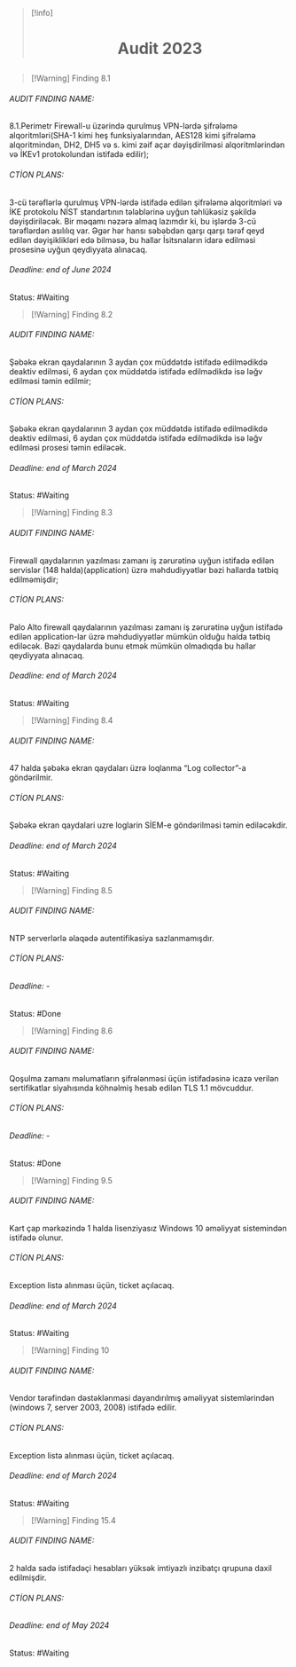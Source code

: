 >[!info]
># <p style="text-align:center;"> Audit 2023</p>
> 



>[!Warning] Finding 8.1
>
###### AUDIT FINDING NAME: 
8.1.Perimetr Firewall-u üzərində qurulmuş VPN-lərdə şifrələmə alqoritmləri(SHA-1 kimi heş funksiyalarından, AES128 kimi şifrələmə alqoritmindən, DH2, DH5 və s. kimi zəif açar dəyişdirilməsi alqoritmlərindən və İKEv1 protokolundan istifadə edilir);
###### CTİON PLANS:
3-cü tərəflərlə qurulmuş VPN-lərdə istifadə edilən şifrələmə alqoritmləri və İKE protokolu NİST standartının tələblərinə uyğun təhlükəsiz şəkildə dəyişdiriləcək. Bir məqamı nəzərə almaq lazımdır ki, bu işlərdə 3-cü tərəflərdən asılılıq var. Əgər hər hansı səbəbdən qarşı qarşı tərəf qeyd edilən dəyişiklikləri edə bilməsə, bu hallar İsitsnaların idarə edilməsi prosesinə uyğun qeydiyyata alınacaq.
###### Deadline: end of June 2024
Status: #Waiting 


>[!Warning] Finding 8.2
###### AUDIT FINDING NAME: 
Şəbəkə ekran qaydalarının 3 aydan çox müddətdə istifadə edilmədikdə deaktiv edilməsi, 6 aydan çox müddətdə istifadə edilmədikdə isə ləğv edilməsi təmin edilmir;
###### CTİON PLANS:
Şəbəkə ekran qaydalarının 3 aydan çox müddətdə istifadə edilmədikdə deaktiv edilməsi, 6 aydan çox müddətdə istifadə edilmədikdə isə ləğv edilməsi prosesi təmin ediləcək. 
###### Deadline: end of March 2024
Status: #Waiting 


>[!Warning] Finding 8.3
###### AUDIT FINDING NAME: 
Firewall qaydalarının yazılması zamanı iş zərurətinə uyğun istifadə edilən servislər (148 halda)(application) üzrə məhdudiyyətlər bəzi hallarda tətbiq edilməmişdir;
###### CTİON PLANS:
Palo Alto firewall qaydalarının yazılması zamanı iş zərurətinə uyğun istifadə edilən application-lar üzrə məhdudiyyətlər mümkün olduğu halda tətbiq ediləcək. Bəzi qaydalarda bunu etmək mümkün olmadıqda bu hallar qeydiyyata alınacaq.
###### Deadline: end of March 2024
Status: #Waiting 


>[!Warning] Finding 8.4
###### AUDIT FINDING NAME: 
47 halda şəbəkə ekran qaydaları üzrə loqlanma “Log collector”-a göndərilmir.
###### CTİON PLANS:
Şəbəkə ekran qaydalari uzre loglarin SİEM-e göndərilməsi təmin ediləcəkdir. 
###### Deadline: end of March 2024
Status: #Waiting 


>[!Warning] Finding 8.5
###### AUDIT FINDING NAME: 
NTP serverlərlə əlaqədə autentifikasiya sazlanmamışdır.
###### CTİON PLANS:

###### Deadline: -
Status: #Done



>[!Warning] Finding 8.6
###### AUDIT FINDING NAME: 
Qoşulma zamanı məlumatların şifrələnməsi üçün istifadəsinə icazə verilən sertifikatlar siyahısında köhnəlmiş hesab edilən TLS 1.1 mövcuddur.
###### CTİON PLANS:

###### Deadline: -
Status: #Done 


>[!Warning] Finding 9.5
###### AUDIT FINDING NAME: 
Kart çap mərkəzində 1 halda lisenziyasız Windows 10 əməliyyat sistemindən istifadə olunur.
###### CTİON PLANS:
Exception listə alınması üçün, ticket açılacaq.
###### Deadline: end of March 2024
Status: #Waiting 


>[!Warning] Finding 10
###### AUDIT FINDING NAME: 
Vendor tərəfindən dəstəklənməsi dayandırılmış əməliyyat sistemlərindən (windows 7, server 2003, 2008) istifadə edilir.
###### CTİON PLANS:
Exception listə alınması üçün, ticket açılacaq.
###### Deadline: end of March 2024
Status: #Waiting 


>[!Warning] Finding 15.4
###### AUDIT FINDING NAME: 
2 halda sadə istifadəçi hesabları yüksək imtiyazlı inzibatçı qrupuna daxil edilmişdir. 
###### CTİON PLANS:

###### Deadline: end of May 2024
Status: #Waiting 